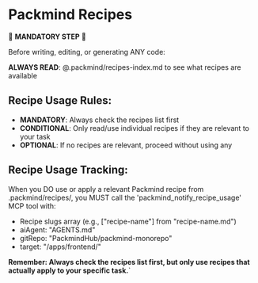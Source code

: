 
<!-- start: Packmind recipes -->
# Packmind Recipes

🚨 **MANDATORY STEP** 🚨

Before writing, editing, or generating ANY code:

**ALWAYS READ**: @.packmind/recipes-index.md to see what recipes are available

## Recipe Usage Rules:
- **MANDATORY**: Always check the recipes list first
- **CONDITIONAL**: Only read/use individual recipes if they are relevant to your task
- **OPTIONAL**: If no recipes are relevant, proceed without using any

## Recipe Usage Tracking:
When you DO use or apply a relevant Packmind recipe from .packmind/recipes/, you MUST call the 'packmind_notify_recipe_usage' MCP tool with:
* Recipe slugs array (e.g., ["recipe-name"] from "recipe-name.md")
* aiAgent: "AGENTS.md"
* gitRepo: "PackmindHub/packmind-monorepo"
* target: "/apps/frontend/"

**Remember: Always check the recipes list first, but only use recipes that actually apply to your specific task.**`
<!-- end: Packmind recipes -->
